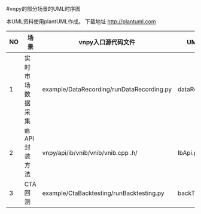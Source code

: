 #vnpy的部分场景的UML时序图

本UML资料使用plantUML作成。
下载地址 http://plantuml.com

NO | 场景            | vnpy入口源代码文件 | UML文件名
---|---------------|------------------|-----------
 1| 实时市场数据采集  | example/DataRecording/runDataRecording.py| dataRecord.puml
 2|IB API封装方法   | vnpy/api/ib/vnib/vnib/vnib.cpp .h/       |IbApi.puml
 3|CTA回测         | example/CtaBacktesting/runBacktesting.py | backTesting.puml